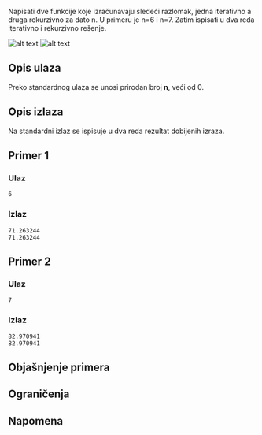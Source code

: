 Napisati dve funkcije koje izračunavaju sledeći razlomak, jedna iterativno a druga rekurzivno za dato n. U primeru je n=6 i n=7.
Zatim ispisati u dva reda iterativno i rekurzivno rešenje.

![alt text](media/nedelja_06/klk2018grupa2broj6.png)
![alt text](media/nedelja_06/klk2018grupa2broj7.png)


## Opis ulaza

Preko standardnog ulaza se unosi prirodan broj **n**, veći od 0.

## Opis izlaza

Na standardni izlaz se ispisuje u dva reda rezultat dobijenih izraza.

## Primer 1

### Ulaz

~~~
6
~~~

### Izlaz

~~~
71.263244
71.263244

~~~

## Primer 2

### Ulaz

~~~
7
~~~

### Izlaz

~~~
82.970941
82.970941
~~~

## Objašnjenje primera

## Ograničenja

## Napomena
